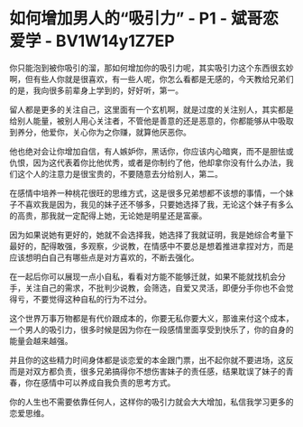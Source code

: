 # 如何增加男人的“吸引力” - P1 - 斌哥恋爱学 - BV1W14y1Z7EP

你只能泡到被你吸引的溜，那如何增加你的吸引力呢，其实吸引力这个东西很玄妙啊，但有些人你就是很喜欢，有一些人呢，你怎么看都是无感的，今天教给兄弟们的是，我向很多前辈身上学到的，好好听，第一。

留人都是更多的关注自己，这里面有一个玄机啊，就是过度的关注别人，其实都是给别人能量，被别人用心关注者，不管他是善意的还是恶意的，你都能够从中吸取到养分，他爱你，关心你为之你赚，就算他厌恶你。

他也绝对会让你增加自信，有人嫉妒你，黑话你，你应该内心暗爽，而不是胆怯或仇恨，因为这代表着你比他优秀，或者是你制约了他，他却拿你没有什么办法，我们这个人的注意力是很宝贵的，不要随意去分给别人，第二。

在感情中培养一种桃花很旺的思维方式，这是很多兄弟想都不该想的事情，一个妹子不喜欢我是因为，我见的妹子还不够多，只要她选择了我，无论这个妹子有多么的高贵，那我就一定配得上她，无论她是明星还是富豪。

因为如果说她有更好的，她就不会选择我，她选择了我就证明，我是她综合考量下最好的，配得敢强，多观察，少说教，在情感中不要总是想着推进拿捏对方，而是应该想明白自己有哪些点是对方喜欢的，不断去强化。

在一起后你可以展现一点小自私，看看对方能不能够迁就，如果不能就找机会分手，关注自己的需求，不批判少说教，会筛选，自爱又灵活，即便分手你也不会觉得亏，不要觉得这种自私的行为不过分。

这个世界万事万物都是有代价跟成本的，你要无私你要大义，那谁来付这个成本，一个男人的吸引力，很多时候是因为你在一段感情里面享受到快乐了，你的自身的能量会越来越强。

并且你的这些精力时间身体都是谈恋爱的本金跟门票，出不起你就不要进场，这反而是对双方都负责，很多兄弟搞得你不想伤害妹子的责任感，结果耽误了妹子的青春，你在感情中可以养成自我负责的思考方式。

你的人生也不需要依靠任何人，这样你的吸引力就会大大增加，私信我学习更多的恋爱思维。